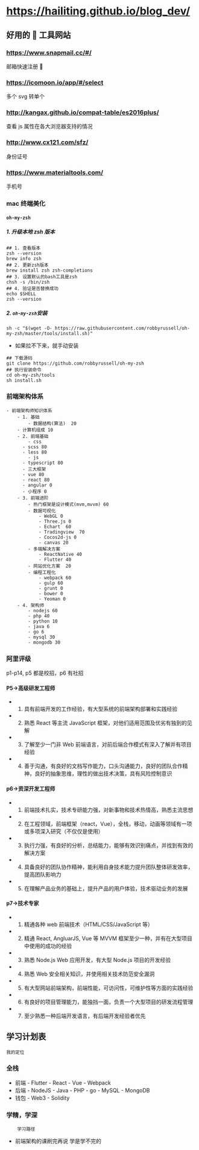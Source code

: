 # https://hailiting.github.io/blog_dev/

## 好用的  工具网站

### https://www.snapmail.cc/#/

邮箱快速注册 

### https://icomoon.io/app/#/select

多个 svg 转单个

### http://kangax.github.io/compat-table/es2016plus/

查看 js 属性在各大浏览器支持的情况

### http://www.cx121.com/sfz/

身份证号

### https://www.materialtools.com/

手机号

### mac 终端美化

#### `oh-my-zsh`

##### 1. 升级本地 zsh 版本

```
## 1. 查看版本
zsh --version
brew info zsh
## 2. 更新zsh版本
brew install zsh zsh-completions
## 3. 设置默认的bash工具是zsh
chsh -s /bin/zsh
## 4. 验证是否替换成功
echo $SHELL
zsh --version
```

##### 2. `oh-my-zsh`安装

```
sh -c "$(wget -O- https://raw.githubusercontent.com/robbyrussell/oh-my-zsh/master/tools/install.sh)"
```

- 如果拉不下来，就手动安装

```
## 下载源码
git clone https://github.com/robbyrussell/oh-my-zsh
## 执行安装命令
cd oh-my-zsh/tools
sh install.sh
```

### 前端架构体系

```
- 前端架构师知识体系
	- 1. 基础
		- 数据结构(算法)  20
    - 计算机组成 10
	- 2. 前端基础
		- css
      - scss 80
      - less 80
		- js
      - typescript 80
      - 三大框架
      - vue 80
      - react 80
      - angular 0
      - 小程序 0
	- 3. 前端进阶
		- 热门框架是设计模式(mvm,mvvm) 60
		- 数据可视化
			- WebGL 0
			- Three.js 0
			- Echart  60
			- Tradingview  70
			- Cocos2d-js 0
			- canvas 20
		- 多端解决方案
			- ReactNative 40
			- Flutter 40
		- 网站优化方案  20
		- 编程工程化
			- webpack 60
			- gulp 60
			- grunt 0
			- bower 0
			- Yeoman 0
	- 4. 架构师
		- nodejs 60
		- php 40
		- python 10
		- java 6
		- go 6
		- mysql 30
		- mongodb 30
```

### 阿里评级

p1-p14, p5 都是校招，p6 有社招

#### P5->高级研发工程师

- 1. 具有前端开发的工作经验，有大型系统的前端架构部署和实践经验
- 2. 熟悉 React 等主流 JavaScript 框架，对他们适用范围及优劣有独到的见解
- 3. 了解至少一门非 Web 前端语言，对前后端合作模式有深入了解并有项目经验
- 4. 善于沟通，有良好的文档写作能力，口头沟通能力，良好的团队合作精神，良好的抽象思维，理性的做出技术决策，具有风险控制意识

#### p6->资深开发工程师

- 1. 前端技术扎实，技术专研能力强，对新事物和技术热情高，熟悉主流思想
- 2. 在工程领域，前端框架（react，Vue），全栈，移动，动画等领域有一项或多项深入研究（不仅仅是使用）
- 3. 执行力强，有良好的分析，总结能力，能够有效识别痛点，并找到有效的解决方案
- 4. 具备良好的团队协作精神，能利用自身技术能力提升团队整体研发效率，提高团队影响力
- 5. 在理解产品业务的基础上，提升产品的用户体验，技术驱动业务的发展

#### p7->技术专家

- 1. 精通各种 web 前端技术（HTML/CSS/JavaScript 等）
- 2. 精通 React, AngluarJS, Vue 等 MVVM 框架至少一种，并有在大型项目中使用的成功的经验
- 3. 熟悉 Node.js Web 应用开发，有大型 Node.js 项目的开发经验
- 4. 熟悉 Web 安全相关知识，并使用相关技术防范安全漏洞
- 5. 有大型网站前端架构，前端性能，可访问性，可维护性等方面的实践经验
- 6. 有良好的项目管理能力，能独挡一面，负责一个大型项目的研发流程管理
- 7. 至少熟悉一种后端开发语言，有后端开发经验者优先

## 学习计划表

    我的定位

### 全栈

- 前端 - Flutter - React - Vue - Webpack
- 后端 - NodeJS - Java - PHP - go - MySQL - MongoDB
- 钱包 - Web3 - Solidity

### 学精，学深

    	学习路径

- 前端架构的课刷完再说
  学是学不完的
